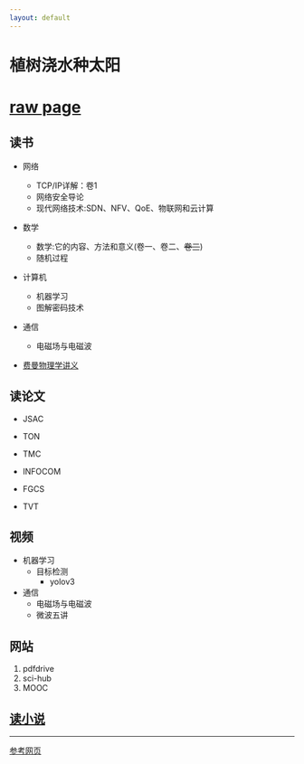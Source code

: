 ```yaml
---
layout: default
---
```

# 植树浇水种太阳
# [raw page](./raw_pages/index.html)
## 读书
- 网络
	* TCP/IP详解：卷1
	* 网络安全导论
	* 现代网络技术:SDN、NFV、QoE、物联网和云计算

- 数学
	* 数学:它的内容、方法和意义(卷一、卷二、~~卷三~~)
	* 随机过程

- 计算机
	* 机器学习
	* 图解密码技术

- 通信
	* 电磁场与电磁波

- [费曼物理学讲义](./links/ferman.html)

## 读论文
* JSAC
* TON
* TMC
* INFOCOM

* FGCS
* TVT

## 视频
- 机器学习
	- 目标检测
		- yolov3
- 通信
	* 电磁场与电磁波
	* 微波五讲


## 网站
1. pdfdrive
2. sci-hub
3. MOOC

## [读小说](./links/novel.html)

* * *

[参考网页](./links/example.html)

